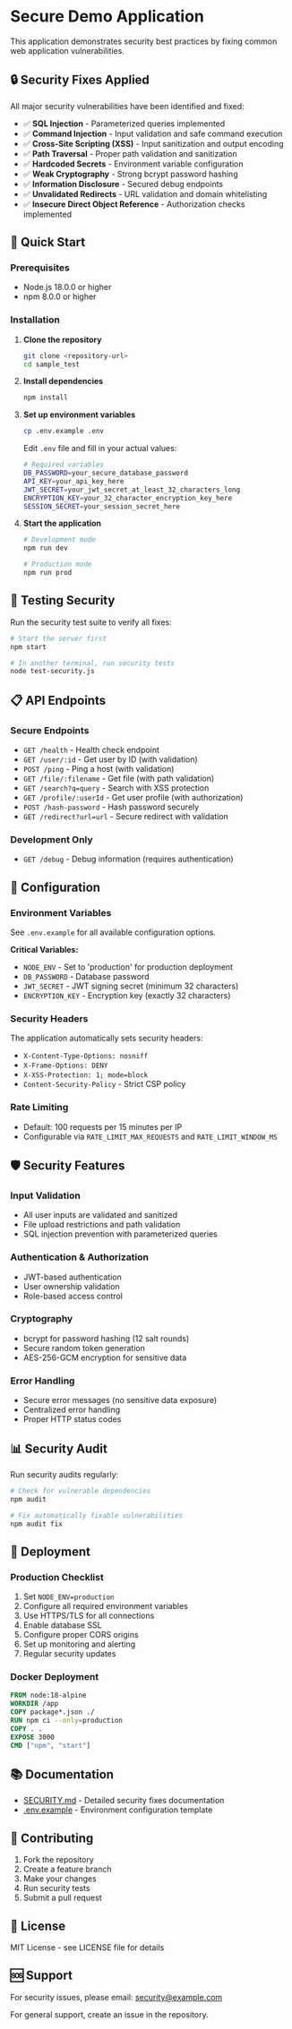 # Secure Demo Application

This application demonstrates security best practices by fixing common web application vulnerabilities.

## 🔒 Security Fixes Applied

All major security vulnerabilities have been identified and fixed:

- ✅ **SQL Injection** - Parameterized queries implemented
- ✅ **Command Injection** - Input validation and safe command execution
- ✅ **Cross-Site Scripting (XSS)** - Input sanitization and output encoding
- ✅ **Path Traversal** - Proper path validation and sanitization
- ✅ **Hardcoded Secrets** - Environment variable configuration
- ✅ **Weak Cryptography** - Strong bcrypt password hashing
- ✅ **Information Disclosure** - Secured debug endpoints
- ✅ **Unvalidated Redirects** - URL validation and domain whitelisting
- ✅ **Insecure Direct Object Reference** - Authorization checks implemented

## 🚀 Quick Start

### Prerequisites

- Node.js 18.0.0 or higher
- npm 8.0.0 or higher

### Installation

1. **Clone the repository**
   ```bash
   git clone <repository-url>
   cd sample_test
   ```

2. **Install dependencies**
   ```bash
   npm install
   ```

3. **Set up environment variables**
   ```bash
   cp .env.example .env
   ```
   
   Edit `.env` file and fill in your actual values:
   ```bash
   # Required variables
   DB_PASSWORD=your_secure_database_password
   API_KEY=your_api_key_here
   JWT_SECRET=your_jwt_secret_at_least_32_characters_long
   ENCRYPTION_KEY=your_32_character_encryption_key_here
   SESSION_SECRET=your_session_secret_here
   ```

4. **Start the application**
   ```bash
   # Development mode
   npm run dev
   
   # Production mode
   npm run prod
   ```

## 🧪 Testing Security

Run the security test suite to verify all fixes:

```bash
# Start the server first
npm start

# In another terminal, run security tests
node test-security.js
```

## 📋 API Endpoints

### Secure Endpoints

- `GET /health` - Health check endpoint
- `GET /user/:id` - Get user by ID (with validation)
- `POST /ping` - Ping a host (with validation)
- `GET /file/:filename` - Get file (with path validation)
- `GET /search?q=query` - Search with XSS protection
- `GET /profile/:userId` - Get user profile (with authorization)
- `POST /hash-password` - Hash password securely
- `GET /redirect?url=url` - Secure redirect with validation

### Development Only

- `GET /debug` - Debug information (requires authentication)

## 🔧 Configuration

### Environment Variables

See `.env.example` for all available configuration options.

**Critical Variables:**
- `NODE_ENV` - Set to 'production' for production deployment
- `DB_PASSWORD` - Database password
- `JWT_SECRET` - JWT signing secret (minimum 32 characters)
- `ENCRYPTION_KEY` - Encryption key (exactly 32 characters)

### Security Headers

The application automatically sets security headers:
- `X-Content-Type-Options: nosniff`
- `X-Frame-Options: DENY`
- `X-XSS-Protection: 1; mode=block`
- `Content-Security-Policy` - Strict CSP policy

### Rate Limiting

- Default: 100 requests per 15 minutes per IP
- Configurable via `RATE_LIMIT_MAX_REQUESTS` and `RATE_LIMIT_WINDOW_MS`

## 🛡️ Security Features

### Input Validation
- All user inputs are validated and sanitized
- File upload restrictions and path validation
- SQL injection prevention with parameterized queries

### Authentication & Authorization
- JWT-based authentication
- User ownership validation
- Role-based access control

### Cryptography
- bcrypt for password hashing (12 salt rounds)
- Secure random token generation
- AES-256-GCM encryption for sensitive data

### Error Handling
- Secure error messages (no sensitive data exposure)
- Centralized error handling
- Proper HTTP status codes

## 📊 Security Audit

Run security audits regularly:

```bash
# Check for vulnerable dependencies
npm audit

# Fix automatically fixable vulnerabilities
npm audit fix
```

## 🚀 Deployment

### Production Checklist

1. Set `NODE_ENV=production`
2. Configure all required environment variables
3. Use HTTPS/TLS for all connections
4. Enable database SSL
5. Configure proper CORS origins
6. Set up monitoring and alerting
7. Regular security updates

### Docker Deployment

```dockerfile
FROM node:18-alpine
WORKDIR /app
COPY package*.json ./
RUN npm ci --only=production
COPY . .
EXPOSE 3000
CMD ["npm", "start"]
```

## 📚 Documentation

- [SECURITY.md](./SECURITY.md) - Detailed security fixes documentation
- [.env.example](./.env.example) - Environment configuration template

## 🤝 Contributing

1. Fork the repository
2. Create a feature branch
3. Make your changes
4. Run security tests
5. Submit a pull request

## 📄 License

MIT License - see LICENSE file for details

## 🆘 Support

For security issues, please email: security@example.com

For general support, create an issue in the repository.
